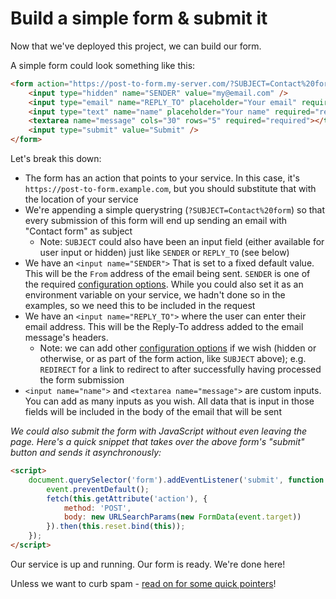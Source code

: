 # Build a simple form & submit it

Now that we've deployed this project, we can build our form.

A simple form could look something like this:

```html
<form action="https://post-to-form.my-server.com/?SUBJECT=Contact%20form" method="post">
    <input type="hidden" name="SENDER" value="my@email.com" />
    <input type="email" name="REPLY_TO" placeholder="Your email" required="required" />
    <input type="text" name="name" placeholder="Your name" required="required" />
    <textarea name="message" cols="30" rows="5" required="required"></textarea>
    <input type="submit" value="Submit" />
</form>
```

Let's break this down:

- The form has an action that points to your service. In this case, it's `https://post-to-form.example.com`, but you should substitute that with the location of your service
- We're appending a simple querystring (`?SUBJECT=Contact%20form`) so that every submission of this form will end up sending an email with "Contact form" as subject
  - Note: `SUBJECT` could also have been an input field (either available for user input or hidden) just like `SENDER` or `REPLY_TO` (see below)
- We have an `<input name="SENDER">` That is set to a fixed default value. This will be the `From` address of the email being sent. `SENDER` is one of the required [configuration options](../README.md#configuration). While you could also set it as an environment variable on your service, we hadn't done so in the examples, so we need this to be included in the request
- We have an `<input name="REPLY_TO">` where the user can enter their email address. This will be the Reply-To address added to the email message's headers.
  - Note: we can add other [configuration options](../README.md#configuration) if we wish (hidden or otherwise, or as part of the form action, like `SUBJECT` above); e.g. `REDIRECT` for a link to redirect to after successfully having processed the form submission
- `<input name="name">` and `<textarea name="message">` are custom inputs. You can add as many inputs as you wish. All data that is input in those fields will be included in the body of the email that will be sent

*We could also submit the form with JavaScript without even leaving the page. Here's a quick snippet that takes over the above form's "submit" button and sends it asynchronously:*

```html
<script>
    document.querySelector('form').addEventListener('submit', function (event) {
        event.preventDefault();
        fetch(this.getAttribute('action'), {
            method: 'POST',
            body: new URLSearchParams(new FormData(event.target))
        }).then(this.reset.bind(this));
    });
</script>
```

Our service is up and running. Our form is ready. We're done here!

Unless we want to curb spam - [read on for some quick pointers](2-spam.md)!
